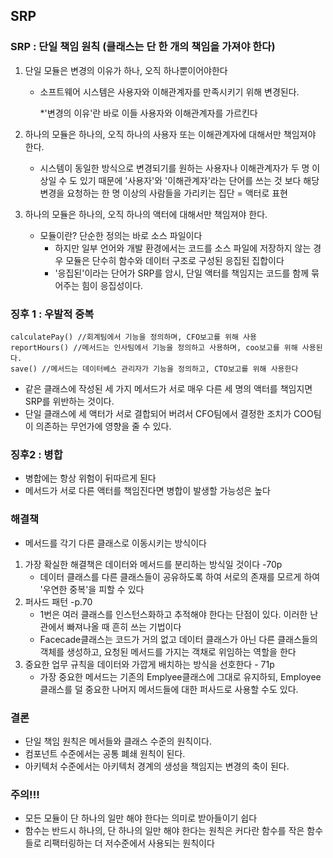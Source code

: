 ## SRP

### SRP : 단일 책임 원칙 (클래스는 단 한 개의 책임을 가져야 한다)

1. 단일 모듈은 변경의 이유가 하나, 오직 하나뿐이어야한다

   - 소프트웨어 시스템은 사용자와 이해관계자를 만족시키기 위해 변경된다.

     *'변경의 이유'란 바로 이들 사용자와 이해관계자를 가르킨다

     

2. 하나의 모듈은 하나의, 오직 하나의 사용자 또는 이해관계자에 대해서만 책임져야 한다.

   - 시스템이 동일한 방식으로 변경되기를 원하는 사용자나 이해관계자가 두 명 이상일 수 도 있기 때문에 '사용자'와 '이해관계자'라는 단어를 쓰는 것 보다 해당 변경을 요청하는 한 명 이상의 사람들을 가리키는 집단 = 액터로 표현

     

3. 하나의 모듈은 하나의, 오직 하나의 액터에 대해서만 책임져야 한다.

   - 모듈이란? 단순한 정의는 바로 소스 파일이다
     - 하지만 일부 언어와 개발 환경에서는 코드를 소스 파일에 저장하지 않는 경우 모듈은 단수히 함수와 데이터 구조로 구성된 응집된 집합이다
     - '응집된'이라는 단어가 SRP를 암시, 단일 액터를 책임지는 코드를 함께 묶어주는 힘이 응집성이다.

### 징후 1 : 우발적 중복

```예시 코드
calculatePay() //회계팀에서 기능을 정의하며, CFO보고를 위해 사용
reportHours() //메서드는 인사팀에서 기능을 정의하고 사용하며, coo보고를 위해 사용된다.
save() //메서드는 데이터베스 관리자가 기능을 정의하고, CTO보고를 위해 사용한다
```

- 같은 클래스에 작성된 세 가지 메서드가 서로 매우 다른 세 명의 액터를 책임지면 SRP를 위반하는 것이다.
- 단일 클래스에 세 액터가 서로 결합되어 버려서 CFO팀에서 결정한 조치가 COO팀이 의존하는 무언가에 영향을 줄 수 있다.

### 징후2 : 병합

- 병합에는 항상 위험이 뒤따르게 된다
- 메서드가 서로 다른 액터를 책임진다면 병합이 발생할 가능성은 높다

### 해결책

- 메서드를 각기 다른 클래스로 이동시키는 방식이다

1. 가장 확실한 해결책은 데이터와 메서드를 분리하는 방식일 것이다 -70p
   - 데이터 클래스를 다른 클래스들이 공유하도록 하여 서로의 존재를 모르게 하여 '우연한 중복'을 피할 수 있다
2. 퍼사드 패턴 -p.70
   - 1번은 여러 클래스를 인스턴스화하고 추적해야 한다는 단점이 있다. 이러한 난관에서 빠져나올 때 흔히 쓰는 기법이다
   - Facecade클래스는 코드가 거의 없고 데이터 클래스가 아닌 다른 클래스들의 객체를 생성하고, 요청된 메서드를 가지는 객채로 위임하는 역할을 한다
3. 중요한 업무 규칙을 데이터와 가깝게 배치하는 방식을 선호한다 - 71p
   - 가장 중요한 메서드는 기존의 Emplyee클래스에 그대로 유지하되, Employee클래스를 덜 중요한 나머지 메서드들에 대한 퍼사드로 사용할 수도 있다. 

### 결론

- 단일 책임 원칙은 메서들와 클래스 수준의 원칙이다.
- 컴포넌트 수준에서는 공통 폐쇄 원칙이 된다.
- 아키텍처 수준에서는 아키텍처 경계의 생성을 책임지는 변경의 축이 된다.



### 주의!!!

* 모든 모듈이 단 하나의 일만 해야 한다는 의미로 받아들이기 쉽다
* 함수는 반드시 하나의, 단 하나의 일만 해야 한다는 원칙은 커다란 함수를 작은 함수들로 리팩터링하는 더 저수준에서 사용되는 원칙이다

